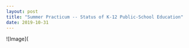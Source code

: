 ```yaml
---
layout: post
title: "Summer Practicum -- Status of K-12 Public-School Education"
date: 2019-10-31
---
```



![Image](

